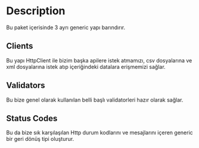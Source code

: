 ﻿# Description
Bu paket içerisinde 3 ayrı generic yapı barındırır.

## Clients
Bu yapı HttpClient ile bizim başka apilere istek atmamızı, csv dosyalarına ve 
xml dosyalarına istek atıp içeriğindeki datalara erişmemizi sağlar.

## Validators
Bu bize genel olarak kullanılan belli başlı validatorleri hazır olarak sağlar.

## Status Codes
Bu da bize sık karşılaşılan Http durum kodlarını ve mesajlarını içeren generic bir geri dönüş tipi oluşturur. 